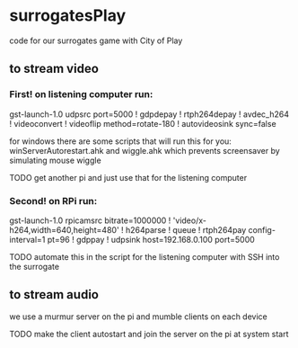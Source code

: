 # surrogatesPlay
code for our surrogates game with City of Play

## to stream video

### First! on listening computer run:

gst-launch-1.0 udpsrc port=5000 ! gdpdepay ! rtph264depay ! avdec_h264 ! videoconvert ! videoflip method=rotate-180 ! autovideosink sync=false

for windows there are some scripts that will run this for you: winServerAutorestart.ahk and wiggle.ahk which prevents screensaver by simulating mouse wiggle

TODO get another pi and just use that for the listening computer

### Second! on RPi run:

gst-launch-1.0 rpicamsrc bitrate=1000000 ! 'video/x-h264,width=640,height=480' ! h264parse ! queue ! rtph264pay config-interval=1 pt=96 ! gdppay ! udpsink host=192.168.0.100 port=5000

TODO automate this in the script for the listening computer with SSH into the surrogate

## to stream audio

we use a murmur server on the pi and mumble clients on each device

TODO make the client autostart and join the server on the pi at system start